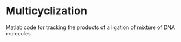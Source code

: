 # Multicyclization
Matlab code for tracking the products of a ligation of  mixture of DNA molecules.
